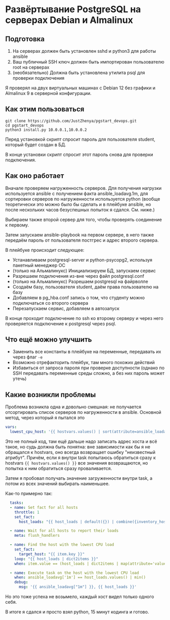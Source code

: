 # Развёртывание PostgreSQL на серверах Debian и Almalinux

## Подготовка
1. На серверах должен быть установлен sshd и python3 для работы ansible
2. Ваш публичный SSH ключ должен быть импортирован пользователю root на серверах
3. (необязательно) Должна быть установлена утилита psql для проверки подключения

Я проверял на двух виртуальных машинах с Debian 12 без графики и Almalinux 9 в серверной конфигурации.

## Как этим пользоваться
```shell
git clone https://github.com/JustZhenya/pgstart_devops.git
cd pgstart_devops
python3 install.py 10.0.0.1,10.0.0.2
```
Перед установкой скрипт спросит пароль для пользователя student, который будет создан в БД.

В конце установки скрипт спросит этот пароль снова для проверки подключения.

## Как оно работает
Вначале проверяем нагруженность серверов. Для получения нагрузки используется ansible с получением факта ansible_loadavg.1m, для сортировки серверов по нагруженности используется python (вообще теоретически это можно было бы сделать и в плейбуке ansible, но после нескольких часов безуспешных попыток я сдался. См. ниже.)

Выбираем также второй сервер для того, чтобы проверять соединение к первому.

Затем запускаем ansible-playbook на первом сервере, в него также передаём пароль от пользователя постгрес и адрес второго сервера.

В плейбуке происходит следующее:
- Устанавливаем postgresql-server и python-psycopg2, используя пакетный менеджер ОС
- (только на Альмалинукс) Инициализируем БД, запускаем сервис
- Разрешаем подключения из-вне через файл postgresql.conf
- (только на Альмалинукс) Разрешаем postgresql на файрволле
- Создаём базу, пользователя student, даём права пользователю на базу
- Добавляем в pg_hba.conf запись о том, что студенту можно подключаться со второго сервера
- Перезапускаем сервис, добавляем в автозапуск

В конце проходит подключение по ssh ко второму серверу и через него проверяется подключение к postgresql через psql.

## Что ещё можно улучшить
- Заменить все константы в плейбуке на переменные, передавать их через флаг `-e`
- Возможно отрефакторить плейбук, там много похожих действий
- Избавиться от запроса пароля при проверке доступности (однако по SSH передавать переменные среды сложно, а без них пароль может утечь)

## Какие возникли проблемы
Проблема возникла одна и довольно смешная: не получается отсортировать список серверов по нагруженности в ansible. Основной метод, через который я пытался это
```yaml
vars:
  lowest_cpu_host: '{{ hostvars.values() | sort(attribute=ansible_loadavg.1m) }}'
```
Это не полный код, там ещё дальше надо записать адрес хоста и всё такое, но судь должна быть понятна: вне зависимости как бы я не обращался к hostvars, оно всегда возвращает ошибку "неизвестный атрибут". Причём, если я внутри task попытаюсь обратиться сразу к hostvars `{{ hostvars.values() }}` все значения возвращаются, но попытка к ним обратиться сразу проваливается.

Затем я пробовал получать значение загруженности внутри task, а потом из всех значений выбирать наименьшее.

Как-то примерно так:
```yaml
  tasks:
  - name: Set fact for all hosts
    throttle: 1
    set_fact:
      host_loads: "{{ host_loads | default({}) | combine({inventory_hostname: ansible_loadavg['1m'] | float}) }}"

  - name: Wait for all hosts to report their loads
    meta: flush_handlers

  - name: Find the host with the lowest CPU load
    set_fact:
      target_host: "{{ item.key }}"
    loop: "{{ host_loads | dict2items }}"
    when: item.value == (host_loads | dict2items | map(attribute='value') | min)

  - name: Execute task on the host with the lowest CPU load
    when: ansible_loadavg['1m'] == host_loads.values() | min()
    debug:
      msg: '{{ ansible_loadavg["1m"] }}, {{ host_loads }}'
```
Но это тоже успеха не возымело, каждый хост видел только одного себя.

В итоге я сдался и просто взял python, 15 минут кодинга и готово.